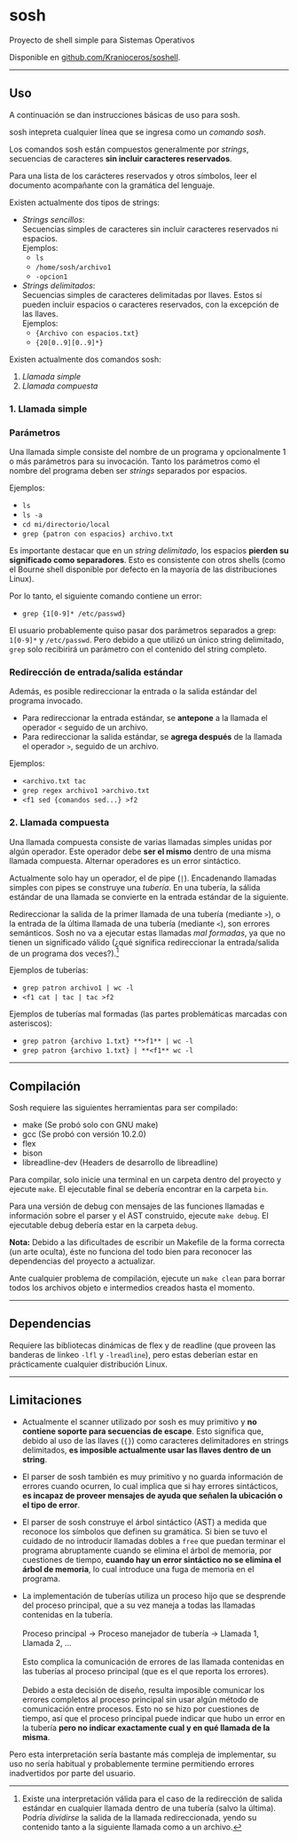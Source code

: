 # sosh
Proyecto de shell simple para Sistemas Operativos

Disponible en [github.com/Kranioceros/soshell](https://github.com/Kranioceros/soshell).

---
## Uso
A continuación se dan instrucciones básicas de uso para sosh.

sosh intepreta cualquier línea que se ingresa como un _comando sosh_.

Los comandos sosh están compuestos generalmente por _strings_, secuencias de caracteres **sin incluir caracteres reservados**.

Para una lista de los carácteres reservados y otros símbolos, leer el documento acompañante con la gramática del lenguaje.

Existen actualmente dos tipos de strings:
* _Strings sencillos_:\
Secuencias simples de caracteres sin incluir caracteres reservados ni espacios.\
Ejemplos:
    * `ls`
    * `/home/sosh/archivo1`
    * `-opcion1`
* _Strings delimitados_:\
Secuencias simples de caracteres delimitadas por llaves. Estos sí pueden incluir espacios o caracteres reservados, con la excepción de las llaves.\
Ejemplos:
    * `{Archivo con espacios.txt}`
    * `{20[0..9][0..9]*}`

Existen actualmente dos comandos sosh:

1. _Llamada simple_
2. _Llamada compuesta_

### 1. Llamada simple

### Parámetros

Una llamada simple consiste del nombre de un programa y opcionalmente 1 o más parámetros para su invocación. Tanto los parámetros como el nombre del programa deben ser _strings_ separados por espacios.

Ejemplos:
* `ls`
* `ls -a`
* `cd mi/directorio/local`
* `grep {patron con espacios} archivo.txt`

Es importante destacar que en un *string delimitado*, los espacios **pierden su significado como separadores**. Esto es consistente con otros shells (como el Bourne shell disponible por defecto en la mayoría de las distribuciones Linux).

Por lo tanto, el siguiente comando contiene un error:

* `grep {1[0-9]* /etc/passwd}`

El usuario probablemente quiso pasar dos parámetros separados a grep: `1[0-9]*` y `/etc/passwd`. Pero debido a que utilizó un único string delimitado, `grep` solo recibirirá un parámetro con el contenido del string completo.

 ### Redirección de entrada/salida estándar

Además, es posible redireccionar la entrada o la salida estándar del programa invocado.
* Para redireccionar la entrada estándar, se **antepone** a la llamada el operador `<` seguido de un archivo.
* Para redireccionar la salida estándar, se **agrega después** de la llamada el operador `>`, seguido de un archivo.

Ejemplos:
* `<archivo.txt tac`
* `grep regex archivo1 >archivo.txt`
* `<f1 sed {comandos sed...} >f2`

### 2. Llamada compuesta
Una llamada compuesta consiste de varias llamadas simples unidas por algún operador. Este operador debe **ser el mismo** dentro de una misma llamada compuesta. Alternar operadores es un error sintáctico.

Actualmente solo hay un operador, el de pipe (`|`). Encadenando llamadas simples con pipes se construye una _tubería_. En una tubería, la sálida estándar de una llamada se convierte en la entrada estándar de la siguiente.

Redireccionar la salida de la primer llamada de una tubería (mediante `>`), o la entrada de la última llamada de una tubería (mediante `<`), son errores semánticos. Sosh no va a ejecutar estas llamadas _mal formadas_, ya que no tienen un significado válido (¿qué significa redireccionar la entrada/salida de un programa dos veces?).[^1]

Ejemplos de tuberías:
* `grep patron archivo1 | wc -l`
* `<f1 cat | tac | tac >f2`

Ejemplos de tuberías mal formadas (las partes problemáticas marcadas con asteriscos):
* `grep patron {archivo 1.txt} **>f1** | wc -l`
* `grep patron {archivo 1.txt} | **<f1** wc -l`

---
## Compilación
Sosh requiere las siguientes herramientas para ser compilado:

* make (Se probó solo con GNU make)
* gcc (Se probó con versión 10.2.0)
* flex
* bison
* libreadline-dev (Headers de desarrollo de libreadline)

Para compilar, solo inicie una terminal en un carpeta dentro del proyecto y ejecute `make`. El ejecutable final se debería encontrar en la carpeta `bin`.

Para una versión de debug con mensajes de las funciones llamadas e información sobre el parser
y el AST construido, ejecute `make debug`. El ejecutable debug debería estar en la carpeta `debug`.

**Nota:** Debido a las dificultades de escribir un Makefile de la forma correcta (un arte oculta), éste no funciona del todo bien para reconocer las dependencias del proyecto a actualizar.

Ante cualquier problema de compilación, ejecute un `make clean` para borrar todos los archivos objeto e intermedios creados hasta el momento.

---
## Dependencias
Requiere las bibliotecas dinámicas de flex y de readline (que proveen las banderas de linkeo `-lfl` y `-lreadline`), pero estas deberían estar en prácticamente cualquier distribución Linux.

---
## Limitaciones

* Actualmente el scanner utilizado por sosh es muy primitivo y **no contiene soporte para secuencias de escape**. Esto significa que, debido al uso de las llaves (`{}`) como caracteres delimitadores en strings delimitados, **es imposible actualmente usar las llaves dentro de un string**.

* El parser de sosh también es muy primitivo y no guarda información de errores cuando ocurren, lo cual implica que si hay errores sintácticos, **es incapaz de proveer mensajes de ayuda que señalen la ubicación o el tipo de error**.

* El parser de sosh construye el árbol sintáctico (AST) a medida que reconoce los símbolos que definen su gramática. Si bien se tuvo el cuidado de no introducir llamadas dobles a `free` que puedan terminar el programa abruptamente cuando se elimina el árbol de memoria, por cuestiones de tiempo, **cuando hay un error sintáctico no se elimina el árbol de memoria**, lo cual introduce una fuga de memoria en el programa.

* La implementación de tuberías utiliza un proceso hijo que se desprende del proceso principal, que a su vez maneja a todas las llamadas contenidas en la tubería.\
\
Proceso principal -> Proceso manejador de tubería -> Llamada 1, Llamada 2, ...\
\
Esto complica la comunicación de errores de las llamada contenidas en las tuberías al proceso principal (que es el que reporta los errores).\
\
Debido a esta decisión de diseño, resulta imposible comunicar los errores completos al proceso principal sin usar algún método de comunicación entre procesos. Esto no se hizo por cuestiones de tiempo, así que el proceso principal puede indicar que hubo un error en la tubería **pero no indicar exactamente cual y en qué llamada de la misma**.

[^1]: Existe una interpretación válida para el caso de la redirección de salida estándar en cualquier llamada dentro de una tubería (salvo la última). Podría *dividirse* la salida de la llamada redireccionada, yendo su contenido tanto a la siguiente llamada como a un archivo.

Pero esta interpretación sería bastante más compleja de implementar, su uso no sería habitual y probablemente termine permitiendo errores inadvertidos por parte del usuario.